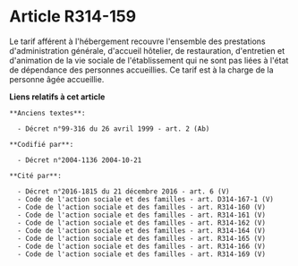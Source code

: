 # Article R314-159

Le tarif afférent à l'hébergement recouvre l'ensemble des prestations d'administration générale, d'accueil hôtelier, de
restauration, d'entretien et d'animation de la vie sociale de l'établissement qui ne sont pas liées à l'état de dépendance
des personnes accueillies. Ce tarif est à la charge de la personne âgée accueillie.

**Liens relatifs à cet article**

	**Anciens textes**:

	  - Décret n°99-316 du 26 avril 1999 - art. 2 (Ab)

	**Codifié par**:

	  - Décret n°2004-1136 2004-10-21

	**Cité par**:

	  - Décret n°2016-1815 du 21 décembre 2016 - art. 6 (V)
	  - Code de l'action sociale et des familles - art. D314-167-1 (V)
	  - Code de l'action sociale et des familles - art. R314-160 (V)
	  - Code de l'action sociale et des familles - art. R314-161 (V)
	  - Code de l'action sociale et des familles - art. R314-162 (V)
	  - Code de l'action sociale et des familles - art. R314-164 (V)
	  - Code de l'action sociale et des familles - art. R314-165 (V)
	  - Code de l'action sociale et des familles - art. R314-166 (V)
	  - Code de l'action sociale et des familles - art. R314-169 (V)
